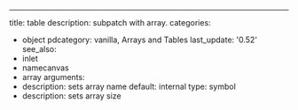 ---
title: table
description: subpatch with array.
categories:
- object
pdcategory: vanilla, Arrays and Tables
last_update: '0.52'
see_also:
- inlet
- namecanvas
- array
arguments:
- description: sets array name 
  default: internal
  type: symbol
- description: sets array size 
